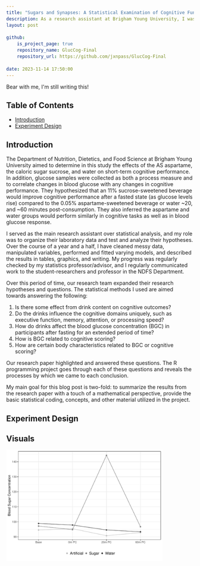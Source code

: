 ```yaml
---
title: "Sugars and Synapses: A Statistical Examination of Cognitive Functionality and Beverage Consumption"
description: As a research assistant at Brigham Young University, I was tasked with evaluating the data from a lab study evaluating nutrition and cognition. Here I explain my methods of analysis and the final results.  
layout: post

github:
    is_project_page: true
    repository_name: GlucCog-Final
    repository_url: https://github.com/jxnpass/GlucCog-Final

date: 2023-11-14 17:50:00
---
```


Bear with me, I'm still writing this! 

## Table of Contents
- [Introduction](#introduction)
- [Experiment Design](#experiment-design)

## Introduction

The Department of Nutrition, Dietetics, and Food Science at Brigham Young University aimed to determine in this study the effects of the AS aspartame, the caloric sugar sucrose, and water on short-term cognitive performance. In addition, glucose samples were collected as both a process measure and to correlate changes in blood glucose with any changes in cognitive performance. They hypothesized that an 11% sucrose-sweetened beverage would improve cognitive performance after a fasted state (as glucose levels rise) compared to the 0.05% aspartame-sweetened beverage or water ~20, and ~60 minutes post-consumption. They also inferred the aspartame and water groups would perform similarly in cognitive tasks as well as in blood glucose response. 

I served as the main research assistant over statistical analysis, and my role was to organize their laboratory data and test and analyze their hypotheses. Over the course of a year and a half, I have cleaned messy data, manipulated variables, performed and fitted varying models, and described the results in tables, graphics, and writing. My progress was regularly checked by my statistics professor/advisor, and I regularly communicated work to the student-researchers and professor in the NDFS Department.

Over this period of time, our research team expanded their research hypotheses and questions. The statistical methods I used are aimed towards answering the following:
1. Is there some effect from drink content on cognitive outcomes?
2. Do the drinks influence the cognitive domains uniquely, such as executive function, memory, attention, or processing speed?
3. How do drinks affect the blood glucose concentration (BGC) in participants after fasting for an extended period of time?
4. How is BGC related to cognitive scoring?
5. How are certain body characteristics related to BGC or cognitive scoring?

Our research paper highlighted and answered these questions. The R programming project goes through each of these questions and reveals the processes by which we came to each conclusion.

My main goal for this blog post is two-fold: to summarize the results from the research paper with a touch of a mathematical perspective, provide the basic statistical coding, concepts, and other material utilized in the project.

## Experiment Design

## Visuals 

<body>
    <style>
        img.slide {  
            width: auto;
            height: 300px;
        }
    </style>
    <div id="slideshow">
        <img src="/assets/gluc-Cog/slideshow-visuals/figure1" class="slide" >
        <img src="/assets/gluc-Cog/slideshow-visuals/figure2_key.png" class="slide" style="display: none">
        <img src="/assets/gluc-Cog/slideshow-visuals/figure3" class="slide" style="display: none">
        <img src="/assets/gluc-Cog/slideshow-visuals/figure4" class="slide" style="display: none">
        <img src="/assets/gluc-Cog/slideshow-visuals/figure5" class="slide" style="display: none">
        <img src="/assets/gluc-Cog/slideshow-visuals/figure6" class="slide" style="display: none">
        <img src="/assets/gluc-Cog/slideshow-visuals/figure7" class="slide" style="display: none">
    </div>
    <script>
    var slideshow = document.getElementById('slideshow');
    var slides = slideshow.getElementsByTagName('img');
    var idx = 0;
    function changeSlide() {
        slides[idx].style.display = 'none';
        idx = (idx + 1) % slides.length;
        slides[idx].style.display = 'block';
    }
    setInterval(changeSlide, 5000);
    </script>
</body>
